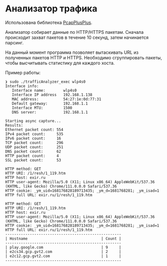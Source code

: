 # Анализатор трафика

Использована библиотека [PcapPlusPlus](https://pcapplusplus.github.io/).

Анализатор собирает данные по HTTP/HTTPS пакетам. Сначала происходит захват пакетов в течение 10 секунд, затем начинается парсинг. 

На данный момент программа позволяет вытаскивать URL из полученных пакетов HTTP и HTTPS. Необходимо сгруппировать пакеты, чтобы высчитывать статистику для каждого хоста.



Пример работы:
```
❯ sudo ./trafficAnalyzer_exec wlp4s0
Interface info:
   Interface name:        wlp4s0
   Interface IP address   192.168.1.138
   MAC address:           54:27:1e:0d:77:31
   Default gateway:       192.168.1.1
   Interface MTU:         1500
   DNS server:            192.168.1.1

Starting async capture...
Results:
Ethernet packet count: 554
IPv4 packet count:     535
IPv6 packet count:     16
TCP packet count:      296
UDP packet count:      251
DNS packet count:      62
HTTP packet count:     4
SSL packet count:      53

HTTP method: GET
HTTP URI: /1/resh/1_119.htm
HTTP host: exir.ru
HTTP user-agent: Mozilla/5.0 (X11; Linux x86_64) AppleWebKit/537.36 (KHTML, like Gecko) Chrome/111.0.0.0 Safari/537.36
HTTP cookie: _ym_uid=168176828189713435; _ym_d=1681768281; _ym_isad=1
HTTP full URL: exir.ru/1/resh/1_119.htm

HTTP method: GET
HTTP URI: /1/resh/1_119.htm
HTTP host: exir.ru
HTTP user-agent: Mozilla/5.0 (X11; Linux x86_64) AppleWebKit/537.36 (KHTML, like Gecko) Chrome/111.0.0.0 Safari/537.36
HTTP cookie: _ym_uid=168176828189713435; _ym_d=1681768281; _ym_isad=1
HTTP full URL: exir.ru/1/resh/1_119.htm
----------------------------------------------------
| Hostname                                 | Count |
----------------------------------------------------
| play.google.com                          | 9     |
| e2cs34.gcp.gvt2.com                      | 2     |
| e2c12.gcp.gvt2.com                       | 1     |
----------------------------------------------------
```
